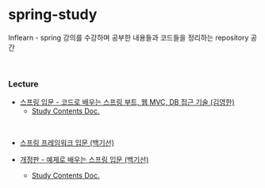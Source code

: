 # spring-study

Inflearn - spring 강의를 수강하며 공부한 내용들과 코드들을 정리하는 repository 공간

<br/>

### Lecture

* [스프링 입문 - 코드로 배우는 스프링 부트, 웹 MVC, DB 접근 기술 (김영한)](https://www.inflearn.com/course/%EC%8A%A4%ED%94%84%EB%A7%81-%EC%9E%85%EB%AC%B8-%EC%8A%A4%ED%94%84%EB%A7%81%EB%B6%80%ED%8A%B8/dashboard)
  * [Study Contents Doc.](./hello-spring/README.md)

<br/>

* [스프링 프레임워크 입문 (백기선)](https://www.inflearn.com/course/spring/dashboard)

* [개정판 - 예제로 배우는 스프링 입문 (백기선)](https://www.inflearn.com/course/spring_revised_edition/dashboard)
  * [Study Contents Doc.](./spring-petclinic/Class_Memo.md)

<br/>
